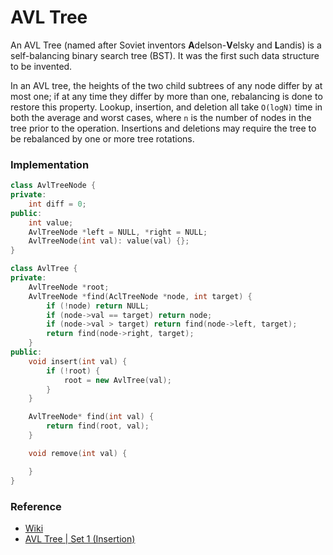 # AVL Tree

An AVL Tree \(named after Soviet inventors **A**delson-**V**elsky and **L**andis\) is a self-balancing binary search tree \(BST\). It was the first such data structure to be invented.

In an AVL tree, the heights of the two child subtrees of any node differ by at most one; if at any time they differ by more than one, rebalancing is done to restore this property. Lookup, insertion, and deletion all take `O(logN)` time in both the average and worst cases, where `n` is the number of nodes in the tree prior to the operation. Insertions and deletions may require the tree to be rebalanced by one or more tree rotations.

### Implementation

```cpp
class AvlTreeNode {
private:
    int diff = 0;
public:
    int value;
    AvlTreeNode *left = NULL, *right = NULL;
    AvlTreeNode(int val): value(val) {};
}

class AvlTree {
private:
    AvlTreeNode *root;
    AvlTreeNode *find(AclTreeNode *node, int target) {
        if (!node) return NULL;
        if (node->val == target) return node;
        if (node->val > target) return find(node->left, target);
        return find(node->right, target);
    }
public:
    void insert(int val) {
        if (!root) {
            root = new AvlTree(val);
        }
    }

    AvlTreeNode* find(int val) {
        return find(root, val);
    }

    void remove(int val) {

    }
}
```

### Reference

* [Wiki](https://en.wikipedia.org/wiki/AVL_tree)
* [AVL Tree \| Set 1 \(Insertion\)](https://www.geeksforgeeks.org/avl-tree-set-1-insertion/)

